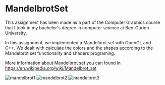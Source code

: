 # MandelbrotSet


This assignment has been made as a part of the Computer Graphics course that I took in my bachelor's degree in computer science at Ben-Gurion University.

In this assignment, we implemented a Mandelbrot set with OpenGL and C++. We dealt with calculate the colors and the shapes according to the Mandelbrot set functionality and shaders programing.

More information about Mandelbrot set you can found in https://en.wikipedia.org/wiki/Mandelbrot_set

![mandelbrot1](https://user-images.githubusercontent.com/43497130/110619055-085d1300-81a0-11eb-9ffe-94bd804990de.png)
![mandelbrot2](https://user-images.githubusercontent.com/43497130/110619058-08f5a980-81a0-11eb-8fde-ca23ed7f70ce.png)
![mandelbrot3](https://user-images.githubusercontent.com/43497130/110619062-098e4000-81a0-11eb-8742-6416b9a5beca.png)
